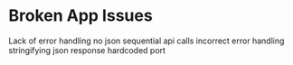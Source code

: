 # Broken App Issues
Lack of error handling
no json 
sequential api calls
incorrect error handling 
stringifying json response  hardcoded port 